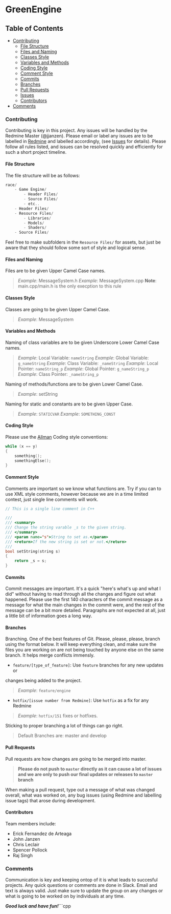 # GreenEngine

## Table of Contents

* [Contributing](#contributing)
  * [File Structure](#file-structure)
  * [Files and Naming](#files-and-naming)
  * [Classes Style](#classes-style)
  * [Variables and Methods](#variables-and-methods)
  * [Coding Style](#coding-style)
  * [Comment Style](#comment-style)
  * [Commits](#commits)
  * [Branches](#branches)
  * [Pull Requests](#pull-requests)
  * [Issues](#issues)
  * [Contributors](#contributors)
* [Comments](#comments)

### Contributing

Contributing is key in this project. Any issues will be handled by the Redmine
Master (@jjanzen). Please email or label any issues are to be labelled in
[Redmine](http://btechgames.bcit.ca/redmine/projects/term3-comp8551-bestaround?jump=welcome)
and labelled accordingly, (see [Issues](#issues) for details).
Please follow all rules listed, and issues can be resolved quickly and
efficiently for such a short project timeline.

#### File Structure

The file structure will be as follows:

```cpp
race/
    - Game Engine/
        - Header Files/
        - Source Files/
        - etc..
    - Header Files/
    - Resource Files/
        - Libraries/
        - Models/
        - Shaders/
    - Source Files/
```

Feel free to make subfolders in the `Resource Files/` for assets, but just be
aware that they should follow some sort of style and logical sense.

#### Files and Naming

Files are to be given Upper Camel Case names.
>*Example*: MessageSystem.h
>*Example*: MessageSystem.cpp
>**Note**: main.cpp/main.h is the only execption to this rule

#### Classes Style

Classes are going to be given Upper Camel Case.
>*Example*: MessageSystem

#### Variables and Methods

Naming of class variables are to be given Underscore Lower Camel Case names.
>*Example*: Local Variable: `nameString`
>*Example*: Global Variable: `g_nameString`
>*Example*: Class Variable: `_nameString`
>*Example*: Local Pointer: `nameString_p`
>*Example*: Global Pointer: `g_nameString_p`
>*Example*: Class Pointer: `_nameString_p`

Naming of methods/functions are to be given Lower Camel Case.
>*Example*: setString

Naming for static and constants are to be given Upper Case.
>*Example*: `STATICVAR`
>*Example*: `SOMETHING_CONST`

#### Coding Style

Please use the [Allman](https://en.wikipedia.org/wiki/Indent_style#Allman_style)
Coding style conventions:

```cpp
while (x == y)
{
    something();
    somethingElse();
}
```

#### Comment Style

Comments are important so we know what functions are. Try if you can to use XML
style comments, however because we are in a time limited contest, just single
line comments will work.

```cpp
// This is a single line comment in C++
```

```cpp
///
/// <summary>
/// Change the string varable _s to the given string.
/// </summary>
/// <param name="s">String to set as.</param>
/// <return>If the new string is set or not.</return>
///
bool setString(string s)
{
    return _s = s;
}
```

#### Commits

Commit messages are important. It's a quick "here's what's up and what I did"
without having to read through all the changes and figure out what happened.
Please use the first 140 characters of the commit message as a message for what
the main changes in the commit were, and the rest of the message can be a bit
more detailed. Paragraphs are not expected at all, just a little bit of
information goes a long way.

#### Branches

Branching. One of the best features of Git. Please, please, please, branch
using the format below. It will keep everything clean, and make sure the files
you are working on are not being touched by anyone else on the same branch. It
helps merge conflicts immensly.

* `feature/[type_of_feature]`: Use `feature` branches for any new updates or

changes being added to the project.
>*Example*: `feature/engine`

* `hotfix/[issue number from Redmine]`: Use `hotfix` as a fix for any Redmine

>*Example*: `hotfix/151`
fixes or hotfixes.

Sticking to proper branching a lot of things can go right.
>Default Branches are: master and develop

#### Pull Requests

Pull requests are how changes are going to be merged into master.
> **Please do not push to `master` directly as it can cause a lot of issues and
we are only to push our final updates or releases to `master` branch**

When making a pull request, type out a message of what was changed overall,
what was worked on, any bug issues (using Redmine and labelling issue tags)
that arose during development.

#### Contributors

Team members include:

* Erick Fernandez de Arteaga
* John Janzen
* Chris Leclair
* Spencer Pollock
* Raj Singh

### Comments

Communication is key and keeping ontop of it is what leads to succesful
projects. Any quick questions or comments are done in Slack. Email and text is
always valid. Just make sure to update the group on any changes or what is
going to be worked on by individuals at any time.

***Good luck and have fun!***```cpp